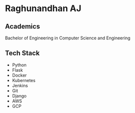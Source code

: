 # Raghunandhan AJ

## Academics
 Bachelor of Engineering in Computer Science and Engineering

## Tech Stack

- Python
- Flask
- Docker
- Kubernetes
- Jenkins
- Git
- Django
- AWS
- GCP
